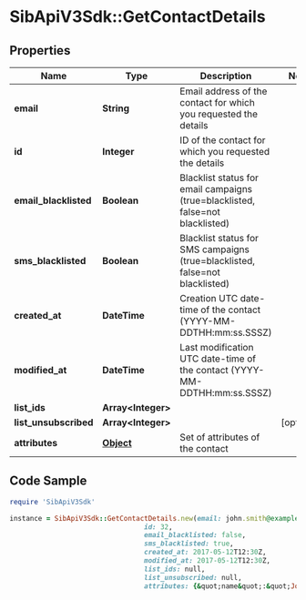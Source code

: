 # SibApiV3Sdk::GetContactDetails

## Properties

Name | Type | Description | Notes
------------ | ------------- | ------------- | -------------
**email** | **String** | Email address of the contact for which you requested the details | 
**id** | **Integer** | ID of the contact for which you requested the details | 
**email_blacklisted** | **Boolean** | Blacklist status for email campaigns (true&#x3D;blacklisted, false&#x3D;not blacklisted) | 
**sms_blacklisted** | **Boolean** | Blacklist status for SMS campaigns (true&#x3D;blacklisted, false&#x3D;not blacklisted) | 
**created_at** | **DateTime** | Creation UTC date-time of the contact (YYYY-MM-DDTHH:mm:ss.SSSZ) | 
**modified_at** | **DateTime** | Last modification UTC date-time of the contact (YYYY-MM-DDTHH:mm:ss.SSSZ) | 
**list_ids** | **Array&lt;Integer&gt;** |  | 
**list_unsubscribed** | **Array&lt;Integer&gt;** |  | [optional] 
**attributes** | [**Object**](.md) | Set of attributes of the contact | 

## Code Sample

```ruby
require 'SibApiV3Sdk'

instance = SibApiV3Sdk::GetContactDetails.new(email: john.smith@example.com,
                                 id: 32,
                                 email_blacklisted: false,
                                 sms_blacklisted: true,
                                 created_at: 2017-05-12T12:30Z,
                                 modified_at: 2017-05-12T12:30Z,
                                 list_ids: null,
                                 list_unsubscribed: null,
                                 attributes: {&quot;name&quot;:&quot;Joe&quot;,&quot;email&quot;:&quot;joe@example.com&quot;})
```


